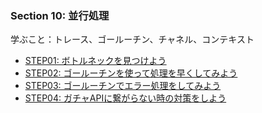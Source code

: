 ### Section 10: 並行処理

学ぶこと：トレース、ゴールーチン、チャネル、コンテキスト

* [STEP01: ボトルネックを見つけよう](./step01)
* [STEP02: ゴールーチンを使って処理を早くしてみよう](./step02)
* [STEP03: ゴールーチンでエラー処理をしてみよう](./step03)
* [STEP04: ガチャAPIに繋がらない時の対策をしよう](./step04)

